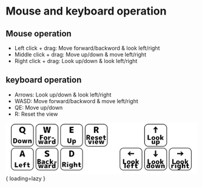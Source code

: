 # Mouse and keyboard operation

## Mouse operation

- Left click + drag: Move forward/backword & look left/right
- Middle click + drag: Move up/down & move left/right
- Right click + drag: Look up/down & look left/right

## keyboard operation

- Arrows: Look up/down & look left/right
- WASD: Move forward/backword & move left/right
- QE: Move up/down
- R: Reset the view

![](images/keyboard.png){ loading=lazy }